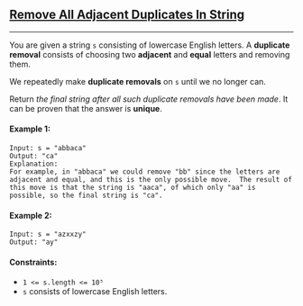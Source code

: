 ## [Remove All Adjacent Duplicates In String](https://leetcode.com/problems/remove-all-adjacent-duplicates-in-string/)
---

You are given a string `s` consisting of lowercase English letters. A **duplicate removal** consists of choosing two **adjacent** and **equal** letters and removing them.

We repeatedly make **duplicate removals** on `s` until we no longer can.

Return _the final string after all such duplicate removals have been made_. It can be proven that the answer is **unique**.

#### Example 1:
```
Input: s = "abbaca"
Output: "ca"
Explanation: 
For example, in "abbaca" we could remove "bb" since the letters are adjacent and equal, and this is the only possible move.  The result of this move is that the string is "aaca", of which only "aa" is possible, so the final string is "ca".
```

#### Example 2:
```
Input: s = "azxxzy"
Output: "ay"
```

#### Constraints:

- `1 <= s.length <= 10⁵`
- `s` consists of lowercase English letters.